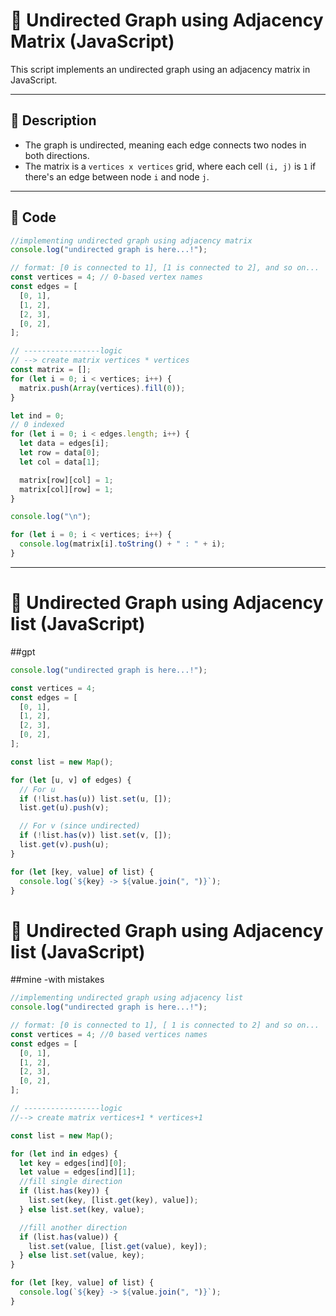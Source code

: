 # 🧮 Undirected Graph using Adjacency Matrix (JavaScript)

This script implements an undirected graph using an adjacency matrix in JavaScript.

---

## 📌 Description

- The graph is undirected, meaning each edge connects two nodes in both directions.
- The matrix is a `vertices x vertices` grid, where each cell `(i, j)` is `1` if there's an edge between node `i` and node `j`.

---

## 🧾 Code

```javascript
//implementing undirected graph using adjacency matrix
console.log("undirected graph is here...!");

// format: [0 is connected to 1], [1 is connected to 2], and so on...
const vertices = 4; // 0-based vertex names
const edges = [
  [0, 1],
  [1, 2],
  [2, 3],
  [0, 2],
];

// -----------------logic
// --> create matrix vertices * vertices
const matrix = [];
for (let i = 0; i < vertices; i++) {
  matrix.push(Array(vertices).fill(0));
}

let ind = 0;
// 0 indexed
for (let i = 0; i < edges.length; i++) {
  let data = edges[i];
  let row = data[0];
  let col = data[1];

  matrix[row][col] = 1;
  matrix[col][row] = 1;
}

console.log("\n");

for (let i = 0; i < vertices; i++) {
  console.log(matrix[i].toString() + " : " + i);
}
```

---

# 🧮 Undirected Graph using Adjacency list (JavaScript) 
##gpt

```javascript
console.log("undirected graph is here...!");

const vertices = 4;
const edges = [
  [0, 1],
  [1, 2],
  [2, 3],
  [0, 2],
];

const list = new Map();

for (let [u, v] of edges) {
  // For u
  if (!list.has(u)) list.set(u, []);
  list.get(u).push(v);

  // For v (since undirected)
  if (!list.has(v)) list.set(v, []);
  list.get(v).push(u);
}

for (let [key, value] of list) {
  console.log(`${key} -> ${value.join(", ")}`);
}
```


# 🧮 Undirected Graph using Adjacency list (JavaScript) 
##mine -with mistakes

```javascript
//implementing undirected graph using adjacency list
console.log("undirected graph is here...!");

// format: [0 is connected to 1], [ 1 is connected to 2] and so on...
const vertices = 4; //0 based vertices names
const edges = [
  [0, 1],
  [1, 2],
  [2, 3],
  [0, 2],
];

// -----------------logic
//--> create matrix vertices+1 * vertices+1

const list = new Map();

for (let ind in edges) {
  let key = edges[ind][0];
  let value = edges[ind][1];
  //fill single direction
  if (list.has(key)) {
    list.set(key, [list.get(key), value]);
  } else list.set(key, value);

  //fill another direction
  if (list.has(value)) {
    list.set(value, [list.get(value), key]);
  } else list.set(value, key);
}

for (let [key, value] of list) {
  console.log(`${key} -> ${value.join(", ")}`);
}

```
